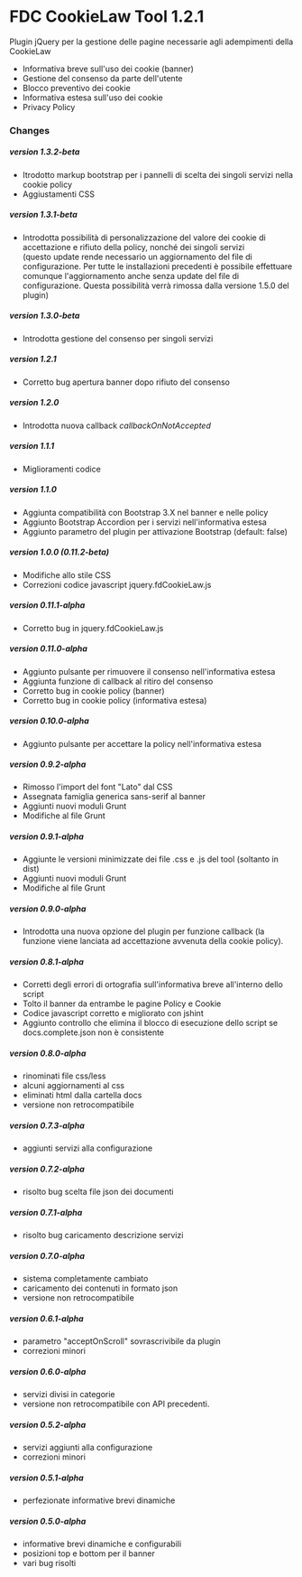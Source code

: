 # FDC CookieLaw Tool 1.2.1
Plugin jQuery per la gestione delle pagine necessarie agli adempimenti della CookieLaw

* Informativa breve sull'uso dei cookie (banner)
* Gestione del consenso da parte dell'utente
* Blocco preventivo dei cookie
* Informativa estesa sull'uso dei cookie
* Privacy Policy


### Changes

##### version 1.3.2-beta
* Itrodotto markup bootstrap per i pannelli di scelta dei singoli servizi nella cookie policy
* Aggiustamenti CSS

##### version 1.3.1-beta
* Introdotta possibilità di personalizzazione del valore dei cookie di accettazione e rifiuto della policy, nonché dei singoli servizi<br>
(questo update rende necessario un aggiornamento del file di configurazione. 
Per tutte le installazioni precedenti è possibile effettuare comunque l'aggiornamento anche senza update 
del file di configurazione. Questa possibilità verrà rimossa dalla versione 1.5.0 del plugin)

##### version 1.3.0-beta
* Introdotta gestione del consenso per singoli servizi

##### version 1.2.1
* Corretto bug apertura banner dopo rifiuto del consenso

##### version 1.2.0
* Introdotta nuova callback *callbackOnNotAccepted*

##### version 1.1.1
* Miglioramenti codice

##### version 1.1.0
* Aggiunta compatibilità con Bootstrap 3.X nel banner e nelle policy
* Aggiunto Bootstrap Accordion per i servizi nell'informativa estesa
* Aggiunto parametro del plugin per attivazione Bootstrap (default: false)

##### version 1.0.0 (0.11.2-beta)
* Modifiche allo stile CSS
* Correzioni codice javascript jquery.fdCookieLaw.js

##### version 0.11.1-alpha
* Corretto bug in jquery.fdCookieLaw.js

##### version 0.11.0-alpha
* Aggiunto pulsante per rimuovere il consenso nell'informativa estesa
* Aggiunta funzione di callback al ritiro del consenso
* Corretto bug in cookie policy (banner)
* Corretto bug in cookie policy (informativa estesa)

##### version 0.10.0-alpha
* Aggiunto pulsante per accettare la policy nell'informativa estesa

##### version 0.9.2-alpha
* Rimosso l'import del font "Lato" dal CSS
* Assegnata famiglia generica sans-serif al banner
* Aggiunti nuovi moduli Grunt
* Modifiche al file Grunt

##### version 0.9.1-alpha
* Aggiunte le versioni minimizzate dei file .css e .js del tool (soltanto in dist)
* Aggiunti nuovi moduli Grunt
* Modifiche al file Grunt

##### version 0.9.0-alpha
* Introdotta una nuova opzione del plugin per funzione callback (la funzione viene lanciata ad accettazione avvenuta della cookie policy).

##### version 0.8.1-alpha
* Corretti degli errori di ortografia sull'informativa breve all'interno dello script
* Tolto il banner da entrambe le pagine Policy e Cookie
* Codice javascript corretto e migliorato con jshint
* Aggiunto controllo che elimina il blocco di esecuzione dello script se docs.complete.json non è consistente

##### version 0.8.0-alpha
* rinominati file css/less
* alcuni aggiornamenti al css
* eliminati html dalla cartella docs
* versione non retrocompatibile

##### version 0.7.3-alpha
* aggiunti servizi alla configurazione

##### version 0.7.2-alpha
* risolto bug scelta file json dei documenti

##### version 0.7.1-alpha
* risolto bug caricamento descrizione servizi

##### version 0.7.0-alpha
* sistema completamente cambiato
* caricamento dei contenuti in formato json
* versione non retrocompatibile

##### version 0.6.1-alpha
* parametro "acceptOnScroll" sovrascrivibile da plugin
* correzioni minori

##### version 0.6.0-alpha
* servizi divisi in categorie
* versione non retrocompatibile con API precedenti.

##### version 0.5.2-alpha
* servizi aggiunti alla configurazione
* correzioni minori

##### version 0.5.1-alpha
* perfezionate informative brevi dinamiche

##### version 0.5.0-alpha
* informative brevi dinamiche e configurabili
* posizioni top e bottom per il banner
* vari bug risolti


